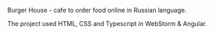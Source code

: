 Burger House - cafe to order food online in Russian language.

The project used HTML, CSS and Typescript in WebStorm & Angular.
